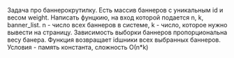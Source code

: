 Задача про баннерокрутилку. 
Есть массив баннеров с уникальным id и весом weight. 
Написать фунцкию, на вход которой подается n, k, banner_list. n - число всех баннеров в системе, k - число, которое нужно вывести на страницу. 
Зависимость выборки баннеров пропорциональна весу банера. 
Функция возвращает idшники всех выбранных баннеров. 
Условия - память константа, сложность О(n*k)